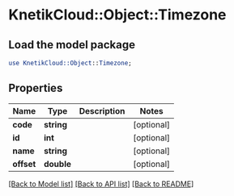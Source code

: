 # KnetikCloud::Object::Timezone

## Load the model package
```perl
use KnetikCloud::Object::Timezone;
```

## Properties
Name | Type | Description | Notes
------------ | ------------- | ------------- | -------------
**code** | **string** |  | [optional] 
**id** | **int** |  | [optional] 
**name** | **string** |  | [optional] 
**offset** | **double** |  | [optional] 

[[Back to Model list]](../README.md#documentation-for-models) [[Back to API list]](../README.md#documentation-for-api-endpoints) [[Back to README]](../README.md)



